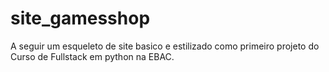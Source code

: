 # site_gamesshop

A seguir um esqueleto de site basico e estilizado como primeiro projeto do Curso de Fullstack em python na EBAC.
